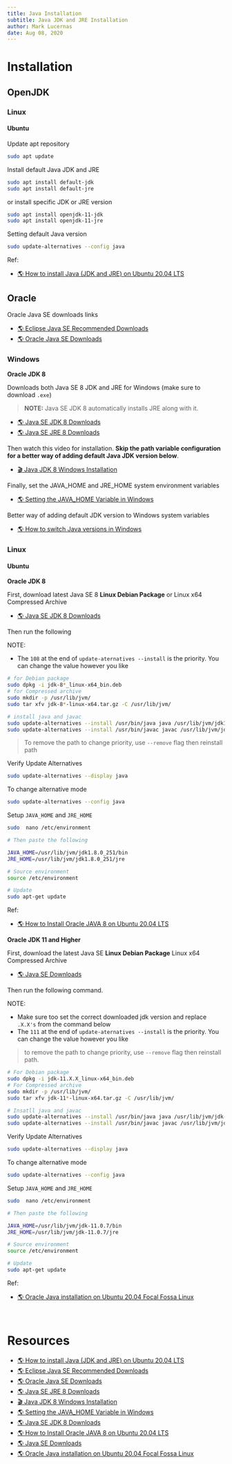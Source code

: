 ```yaml
---
title: Java Installation
subtitle: Java JDK and JRE Installation
author: Mark Lucernas
date: Aug 08, 2020
---
```



# Installation

## OpenJDK

### Linux

#### Ubuntu

Update apt repository

```sh
sudo apt update
```

Install default Java JDK and JRE

```sh
sudo apt install default-jdk
sudo apt install default-jre
```

or install specific JDK or JRE version

```sh
sudo apt install openjdk-11-jdk
sudo apt install openjdk-11-jre
```

Setting default Java version

```sh
sudo update-alternatives --config java
```

Ref:

- [🌎 How to install Java (JDK and JRE) on Ubuntu 20.04 LTS](https://vitux.com/how-to-install-java-on-ubuntu-20-04/)


## Oracle

Oracle Java SE downloads links

- [🌎 Eclipse Java SE Recommended Downloads](https://download.eclipse.org/oomph/jre/?vm=1_1_8_0_64_0&pn=Eclipse%20Installer&pu=http://wiki.eclipse.org/Eclipse_Installer&pi=http://download.eclipse.org/oomph/jre/128x128.png)
- [🌎 Oracle Java SE Downloads](https://www.oracle.com/java/technologies/javase-downloads.html)

### Windows

**Oracle JDK 8**

Downloads both Java SE 8 JDK and JRE for Windows (make sure to download `.exe`)

> **NOTE:** Java SE JDK 8 automatically installs JRE along with it.

- [🌎 Java SE JDK 8 Downloads](https://www.oracle.com/java/technologies/javase/javase-jdk8-downloads.html)
- [🌎 Java SE JRE 8 Downloads](https://www.oracle.com/java/technologies/javase-jre8-downloads.html)

Then watch this video for installation. **Skip the path variable configuration for
a better way of adding default Java JDK version below**.

- [🎬 Java JDK 8 Windows Installation](https://www.youtube.com/watch?v=ClcHrcNXP9g)

Finally, set the JAVA_HOME and JRE_HOME system environment variables

- [🌎 Setting the JAVA_HOME Variable in Windows](https://confluence.atlassian.com/conf59/setting-the-java_home-variable-in-windows-792499849.html)

Better way of adding default JDK version to Windows system variables

- [🌎 How to switch Java versions in Windows](https://www.happycoders.eu/java/how-to-switch-multiple-java-versions-windows/)

### Linux

#### Ubuntu

**Oracle JDK 8**

First, download latest Java SE 8 **Linux Debian Package** or Linux x64
Compressed Archive

- [🌎 Java SE JDK 8 Downloads](https://www.oracle.com/java/technologies/javase/javase-jdk8-downloads.html)

Then run the following

NOTE:

- The `108` at the end of `update-aternatives --install` is the priority. You
  can change the value however you like

```sh
# for Debian package
sudo dpkg -i jdk-8*_linux-x64_bin.deb
# for Compressed archive
sudo mkdir -p /usr/lib/jvm/
sudo tar xfv jdk-8*-linux-x64.tar.gz -C /usr/lib/jvm/

# install java and javac
sudo update-alternatives --install /usr/bin/java java /usr/lib/jvm/jdk1.8.0_261/bin/java 108
sudo update-alternatives --install /usr/bin/javac javac /usr/lib/jvm/jdk1.8.0_261/bin/javac 108
```

> To remove the path to change priority, use `--remove` flag then reinstall
path

Verify Update Alternatives

```sh
sudo update-alternatives --display java
```

To change alternative mode

```sh
sudo update-alternatives --config java
```

Setup `JAVA_HOME` and `JRE_HOME`

```sh
sudo  nano /etc/environment

# Then paste the following

JAVA_HOME=/usr/lib/jvm/jdk1.8.0_251/bin
JRE_HOME=/usr/lib/jvm/jdk1.8.0_251/jre

# Source environment
source /etc/environment

# Update
sudo apt-get update
```

Ref:

- [🌎 How to Install Oracle JAVA 8 on Ubuntu 20.04 LTS](https://www.fosstechnix.com/install-oracle-java-8-on-ubuntu-20-04/)

**Oracle JDK 11 and Higher**

First, download the latest Java SE **Linux Debian Package** Linux x64 Compressed
Archive

- [🌎 Java SE Downloads](https://www.oracle.com/java/technologies/javase-downloads.html)

Then run the following command.

NOTE:

- Make sure too set the correct downloaded jdk version and replace `.X.X's`
  from the command below
- The `111` at the end of `update-aternatives --install` is the
  priority. You can change the value however you like

> to remove the path to change priority, use `--remove` flag then reinstall
path.

```sh
# For Debian package
sudo dpkg -i jdk-11.X.X_linux-x64_bin.deb
# For Compressed archive
sudo mkdir -p /usr/lib/jvm/
sudo tar xfv jdk-11*-linux-x64.tar.gz -C /usr/lib/jvm/

# Insatll java and javac
sudo update-alternatives --install /usr/bin/java java /usr/lib/jvm/jdk-11.X.X/bin/java 111
sudo update-alternatives --install /usr/bin/javac javac /usr/lib/jvm/jdk-11.X.X/bin/javac 111
```

Verify Update Alternatives

```sh
sudo update-alternatives --display java
```

To change alternative mode

```sh
sudo update-alternatives --config java
```

Setup `JAVA_HOME` and `JRE_HOME`

```sh
sudo  nano /etc/environment

# Then paste the following

JAVA_HOME=/usr/lib/jvm/jdk-11.0.7/bin
JRE_HOME=/usr/lib/jvm/jdk-11.0.7/jre

# Source environment
source /etc/environment

# Update
sudo apt-get update
```

Ref:

- [🌎 Oracle Java installation on Ubuntu 20.04 Focal Fossa Linux ](https://linuxconfig.org/oracle-java-installation-on-ubuntu-20-04-focal-fossa-linux)


<br>

# Resources

- [🌎 How to install Java (JDK and JRE) on Ubuntu 20.04 LTS](https://vitux.com/how-to-install-java-on-ubuntu-20-04/)
- [🌎 Eclipse Java SE Recommended Downloads](https://download.eclipse.org/oomph/jre/?vm=1_1_8_0_64_0&pn=Eclipse%20Installer&pu=http://wiki.eclipse.org/Eclipse_Installer&pi=http://download.eclipse.org/oomph/jre/128x128.png)
- [🌎 Oracle Java SE Downloads](https://www.oracle.com/java/technologies/javase-downloads.html)
- [🌎 Java SE JRE 8 Downloads](https://www.oracle.com/java/technologies/javase-jre8-downloads.html)
- [🎬 Java JDK 8 Windows Installation](https://www.youtube.com/watch?v=ClcHrcNXP9g)
- [🌎 Setting the JAVA_HOME Variable in Windows](https://confluence.atlassian.com/conf59/setting-the-java_home-variable-in-windows-792499849.html)
- [🌎 Java SE JDK 8 Downloads](https://www.oracle.com/java/technologies/javase/javase-jdk8-downloads.html)
- [🌎 How to Install Oracle JAVA 8 on Ubuntu 20.04 LTS](https://www.fosstechnix.com/install-oracle-java-8-on-ubuntu-20-04/)
- [🌎 Java SE Downloads](https://www.oracle.com/java/technologies/javase-downloads.html)
- [🌎 Oracle Java installation on Ubuntu 20.04 Focal Fossa Linux ](https://linuxconfig.org/oracle-java-installation-on-ubuntu-20-04-focal-fossa-linux)

